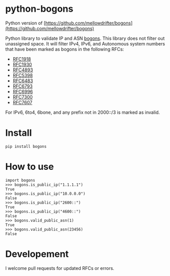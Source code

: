 # python-bogons

Python version of [https://github.com/mellowdrifter/bogons](https://github.com/mellowdrifter/bogons)


Python library to validate IP and ASN [bogons](https://en.wikipedia.org/wiki/Bogon_filtering).
This library does not filter out unassigned space. It will filter IPv4, IPv6, and Autonomous system numbers that have been marked as bogons in the following RFCs:
* [RFC1918](https://tools.ietf.org/html/rfc1918)
* [RFC1930](https://tools.ietf.org/html/rfc1930)
* [RFC4893](https://tools.ietf.org/html/rfc4893)
* [RFC5398](https://tools.ietf.org/html/rfc5398)
* [RFC6483](https://tools.ietf.org/html/rfc6483)
* [RFC6793](https://tools.ietf.org/html/rfc6793)
* [RFC6996](https://tools.ietf.org/html/rfc6996)
* [RFC7300](https://tools.ietf.org/html/rfc7300)
* [RFC7607](https://tools.ietf.org/html/rfc7607)

For IPv6, 6to4, 6bone, and any prefix not in 2000::/3 is marked as invalid.


# Install
```pip install bogons```

# How to use
```
import bogons
>>> bogons.is_public_ip("1.1.1.1")
True
>>> bogons.is_public_ip("10.0.0.0")
False
>>> bogons.is_public_ip("2600::")
True
>>> bogons.is_public_ip("4600::")
False
>>> bogons.valid_public_asn(1)
True
>>> bogons.valid_public_asn(23456)
False
```

# Developement
I welcome pull requests for updated RFCs or errors.